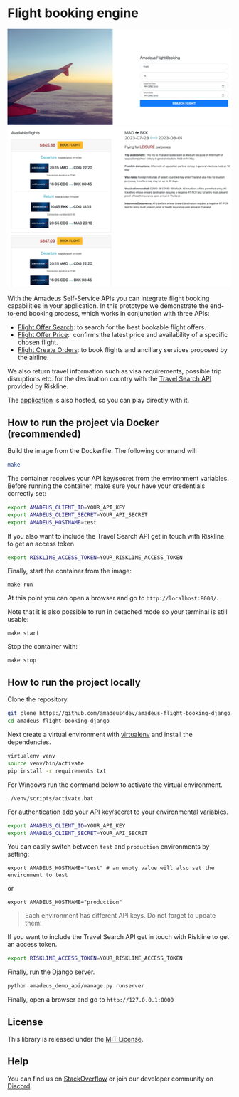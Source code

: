 # Flight booking engine

![](amadeus_demo_api/images/form.png)
![](amadeus_demo_api/images/results.png)

With the Amadeus Self-Service APIs you can integrate flight booking capabilities in your application. In this prototype we demonstrate the end-to-end booking process, which works in conjunction with three APIs:
* [Flight Offer Search](https://developers.amadeus.com/self-service/category/air/api-doc/flight-offers-search): to search for the best bookable flight offers.
* [Flight Offer Price](https://developers.amadeus.com/self-service/category/air/api-doc/flight-offers-price):  confirms the latest price and availability of a specific chosen flight.
* [Flight Create Orders](https://developers.amadeus.com/self-service/category/air/api-doc/flight-create-orders): to book flights and ancillary services proposed by the airline.

We also return travel information such as visa requirements, possible trip disruptions etc. for the destination country with the [Travel Search API](https://riskline.com/worldinsights/travel-search/api/)  provided by Riskline.

The [application](https://flight-booking-engine.azurewebsites.net/) is also hosted, so you can play directly with it. 

## How to run the project via Docker (recommended)

Build the image from the Dockerfile. The following command will 

```sh
make
```

The container receives your API key/secret from the environment variables.
Before running the container, make sure your have your credentials correctly
set:

```sh
export AMADEUS_CLIENT_ID=YOUR_API_KEY
export AMADEUS_CLIENT_SECRET=YOUR_API_SECRET
export AMADEUS_HOSTNAME=test
```

If you also want to include the Travel Search API get in touch with Riskline to get an access token

```sh
export RISKLINE_ACCESS_TOKEN=YOUR_RISKLINE_ACCESS_TOKEN
```

Finally, start the container from the image:

```
make run
```

At this point you can open a browser and go to `http://localhost:8000/`.

Note that it is also possible to run in detached mode so your terminal is still
usable:

```
make start
```

Stop the container with:

```
make stop
```

## How to run the project locally

Clone the repository.

```sh
git clone https://github.com/amadeus4dev/amadeus-flight-booking-django.git
cd amadeus-flight-booking-django
```

Next create a virtual environment with [virtualenv](https://virtualenv.pypa.io/en/stable/installation.html) and install the dependencies.

```sh
virtualenv venv
source venv/bin/activate
pip install -r requirements.txt
```

For Windows run the command below to activate the virtual environment.
``` 
./venv/scripts/activate.bat
```

For authentication add your API key/secret to your environmental variables.

```sh
export AMADEUS_CLIENT_ID=YOUR_API_KEY
export AMADEUS_CLIENT_SECRET=YOUR_API_SECRET
```

You can easily switch between `test` and `production` environments by setting:

```
export AMADEUS_HOSTNAME="test" # an empty value will also set the environment to test
```

or

```
export AMADEUS_HOSTNAME="production"
```


> Each environment has different API keys. Do not forget to update them!

If you want to include the Travel Search API get in touch with Riskline to get an access token.

```sh
export RISKLINE_ACCESS_TOKEN=YOUR_RISKLINE_ACCESS_TOKEN
```

Finally, run the Django server.

```sh
python amadeus_demo_api/manage.py runserver
```

Finally, open a browser and go to `http://127.0.0.1:8000`

## License

This library is released under the [MIT License](LICENSE).

## Help

You can find us on [StackOverflow](https://stackoverflow.com/questions/tagged/amadeus) or join our developer community on
[Discord](https://discord.gg/cVrFBqx).
